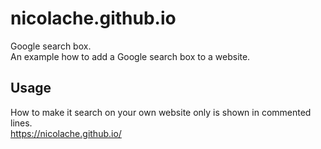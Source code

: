 # nicolache.github.io
Google search box.  
An example how to add a Google search box to a website.  
## Usage
How to make it search on your own website only is shown in commented lines.  
https://nicolache.github.io/  
